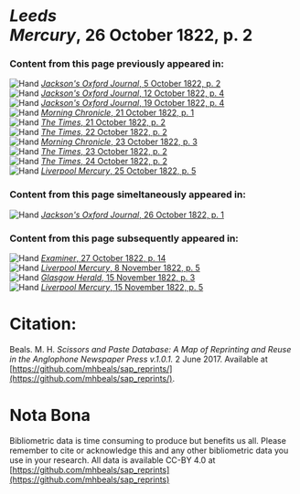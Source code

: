 # *Leeds Mercury*, 26 October 1822, p. 2  
  
### Content from this page previously appeared in:  
![Hand](http://scissorsandpaste.net/wp-content/uploads/2017/06/smallhandpointer.png) [*Jackson's Oxford Journal*, 5 October 1822, p. 2](https://mhbeals.github.io/sap_html/Jackson's-Oxford-Journal/Jackson's-Oxford-Journal-5-October-1822-p-2)  
![Hand](http://scissorsandpaste.net/wp-content/uploads/2017/06/smallhandpointer.png) [*Jackson's Oxford Journal*, 12 October 1822, p. 4](https://mhbeals.github.io/sap_html/Jackson's-Oxford-Journal/Jackson's-Oxford-Journal-12-October-1822-p-4)  
![Hand](http://scissorsandpaste.net/wp-content/uploads/2017/06/smallhandpointer.png) [*Jackson's Oxford Journal*, 19 October 1822, p. 4](https://mhbeals.github.io/sap_html/Jackson's-Oxford-Journal/Jackson's-Oxford-Journal-19-October-1822-p-4)  
![Hand](http://scissorsandpaste.net/wp-content/uploads/2017/06/smallhandpointer.png) [*Morning Chronicle*, 21 October 1822, p. 1](https://mhbeals.github.io/sap_html/Morning-Chronicle/Morning-Chronicle-21-October-1822-p-1)  
![Hand](http://scissorsandpaste.net/wp-content/uploads/2017/06/smallhandpointer.png) [*The Times*, 21 October 1822, p. 2](https://mhbeals.github.io/sap_html/The-Times/The-Times-21-October-1822-p-2)  
![Hand](http://scissorsandpaste.net/wp-content/uploads/2017/06/smallhandpointer.png) [*The Times*, 22 October 1822, p. 2](https://mhbeals.github.io/sap_html/The-Times/The-Times-22-October-1822-p-2)  
![Hand](http://scissorsandpaste.net/wp-content/uploads/2017/06/smallhandpointer.png) [*Morning Chronicle*, 23 October 1822, p. 3](https://mhbeals.github.io/sap_html/Morning-Chronicle/Morning-Chronicle-23-October-1822-p-3)  
![Hand](http://scissorsandpaste.net/wp-content/uploads/2017/06/smallhandpointer.png) [*The Times*, 23 October 1822, p. 2](https://mhbeals.github.io/sap_html/The-Times/The-Times-23-October-1822-p-2)  
![Hand](http://scissorsandpaste.net/wp-content/uploads/2017/06/smallhandpointer.png) [*The Times*, 24 October 1822, p. 2](https://mhbeals.github.io/sap_html/The-Times/The-Times-24-October-1822-p-2)  
![Hand](http://scissorsandpaste.net/wp-content/uploads/2017/06/smallhandpointer.png) [*Liverpool Mercury*, 25 October 1822, p. 5](https://mhbeals.github.io/sap_html/Liverpool-Mercury/Liverpool-Mercury-25-October-1822-p-5)  
  
### Content from this page simeltaneously appeared in:  
![Hand](http://scissorsandpaste.net/wp-content/uploads/2017/06/smallhandpointer.png) [*Jackson's Oxford Journal*, 26 October 1822, p. 1](https://mhbeals.github.io/sap_html/Jackson's-Oxford-Journal/Jackson's-Oxford-Journal-26-October-1822-p-1)  
  
### Content from this page subsequently appeared in:  
![Hand](http://scissorsandpaste.net/wp-content/uploads/2017/06/smallhandpointer.png) [*Examiner*, 27 October 1822, p. 14](https://mhbeals.github.io/sap_html/Examiner/Examiner-27-October-1822-p-14)  
![Hand](http://scissorsandpaste.net/wp-content/uploads/2017/06/smallhandpointer.png) [*Liverpool Mercury*, 8 November 1822, p. 5](https://mhbeals.github.io/sap_html/Liverpool-Mercury/Liverpool-Mercury-8-November-1822-p-5)  
![Hand](http://scissorsandpaste.net/wp-content/uploads/2017/06/smallhandpointer.png) [*Glasgow Herald*, 15 November 1822, p. 3](https://mhbeals.github.io/sap_html/Glasgow-Herald/Glasgow-Herald-15-November-1822-p-3)  
![Hand](http://scissorsandpaste.net/wp-content/uploads/2017/06/smallhandpointer.png) [*Liverpool Mercury*, 15 November 1822, p. 5](https://mhbeals.github.io/sap_html/Liverpool-Mercury/Liverpool-Mercury-15-November-1822-p-5)  


# Citation: 

Beals. M. H. *Scissors and Paste Database: A Map of Reprinting and Reuse in the Anglophone Newspaper Press v.1.0.1.* 2 June 2017. Available at [https://github.com/mhbeals/sap_reprints/](https://github.com/mhbeals/sap_reprints/). 

# Nota Bona

Bibliometric data is time consuming to produce but benefits us all. Please remember to cite or acknowledge this and any other bibliometric data you use in your research. All data is available CC-BY 4.0 at [https://github.com/mhbeals/sap_reprints](https://github.com/mhbeals/sap_reprints)